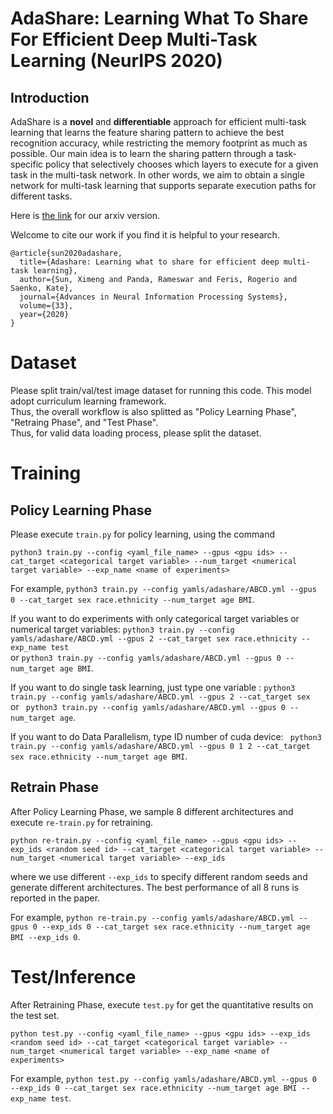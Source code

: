 # AdaShare: Learning What To Share For Efficient Deep Multi-Task Learning (NeurIPS 2020) 


## Introduction


AdaShare is a **novel** and **differentiable** approach for efficient multi-task
learning that learns the feature sharing pattern to achieve the best recognition accuracy, while
restricting the memory footprint as much as possible. Our main idea is to learn the sharing pattern
through a task-specific policy that selectively chooses which layers to execute for a given task in
the multi-task network. In other words, we aim to obtain a single network for multi-task learning
that supports separate execution paths for different tasks.

Here is [the link](https://arxiv.org/pdf/1911.12423.pdf) for our arxiv version. 

Welcome to cite our work if you find it is helpful to your research.
```
@article{sun2020adashare,
  title={Adashare: Learning what to share for efficient deep multi-task learning},
  author={Sun, Ximeng and Panda, Rameswar and Feris, Rogerio and Saenko, Kate},
  journal={Advances in Neural Information Processing Systems},
  volume={33},
  year={2020}
}
```

# Dataset 
Please split train/val/test image dataset for running this code. 
This model adopt curriculum learning framework.  
Thus, the overall workflow is also splitted as  "Policy Learning Phase", "Retraing Phase", and "Test Phase".  
Thus, for valid data loading process, please split the dataset.


# Training
## Policy Learning Phase
Please execute `train.py` for policy learning, using the command 
```
python3 train.py --config <yaml_file_name> --gpus <gpu ids> --cat_target <categorical target variable> --num_target <numerical target variable> --exp_name <name of experiments>
```
For example, `python3 train.py --config yamls/adashare/ABCD.yml --gpus 0 --cat_target sex race.ethnicity --num_target age BMI`.

If you want to do experiments with only categorical target variables or numerical target variables: `python3 train.py --config yamls/adashare/ABCD.yml --gpus 2 --cat_target sex race.ethnicity --exp_name test`  
or  `python3 train.py --config yamls/adashare/ABCD.yml --gpus 0 --num_target age BMI`. 
  
If you want to do single task learning, just type one variable :  `python3 train.py --config yamls/adashare/ABCD.yml --gpus 2 --cat_target sex`  
or ` python3 train.py --config yamls/adashare/ABCD.yml --gpus 0 --num_target age`.  
  
If you want to do Data Parallelism, type ID number of cuda device: ` python3 train.py --config yamls/adashare/ABCD.yml --gpus 0 1 2 --cat_target sex race.ethnicity --num_target age BMI`.
  
  
## Retrain Phase
After Policy Learning Phase, we sample 8 different architectures and execute `re-train.py` for retraining.
```
python re-train.py --config <yaml_file_name> --gpus <gpu ids> --exp_ids <random seed id> --cat_target <categorical target variable> --num_target <numerical target variable> --exp_ids
```
where we use different `--exp_ids` to specify different random seeds and generate different architectures. The best performance of all 8 runs is reported in the paper.

For example, `python re-train.py --config yamls/adashare/ABCD.yml --gpus 0 --exp_ids 0 --cat_target sex race.ethnicity --num_target age BMI --exp_ids 0`. 



# Test/Inference
After Retraining Phase, execute `test.py` for get the quantitative results on the test set. 
```
python test.py --config <yaml_file_name> --gpus <gpu ids> --exp_ids <random seed id> --cat_target <categorical target variable> --num_target <numerical target variable> --exp_name <name of experiments>
```
For example, `python test.py --config yamls/adashare/ABCD.yml --gpus 0 --exp_ids 0 --cat_target sex race.ethnicity --num_target age BMI --exp_name test`.








